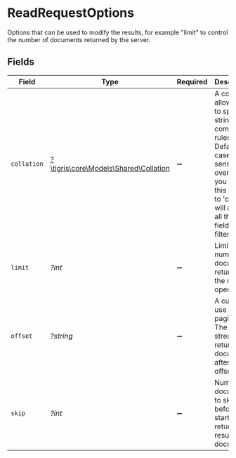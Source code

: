 # ReadRequestOptions

Options that can be used to modify the results, for example "limit" to control the number of documents returned by the server.


## Fields

| Field                                                                                                                                                                                       | Type                                                                                                                                                                                        | Required                                                                                                                                                                                    | Description                                                                                                                                                                                 |
| ------------------------------------------------------------------------------------------------------------------------------------------------------------------------------------------- | ------------------------------------------------------------------------------------------------------------------------------------------------------------------------------------------- | ------------------------------------------------------------------------------------------------------------------------------------------------------------------------------------------- | ------------------------------------------------------------------------------------------------------------------------------------------------------------------------------------------- |
| `collation`                                                                                                                                                                                 | [?\tigris\core\Models\Shared\Collation](../../Models/Shared/Collation.md)                                                                                                                   | :heavy_minus_sign:                                                                                                                                                                          | A collation allows you to specify string comparison rules. Default is case-sensitive, to override it you can set this option to 'ci' that will apply to all the text fields in the filters. |
| `limit`                                                                                                                                                                                     | *?int*                                                                                                                                                                                      | :heavy_minus_sign:                                                                                                                                                                          | Limit the number of documents returned by the read operation.                                                                                                                               |
| `offset`                                                                                                                                                                                    | *?string*                                                                                                                                                                                   | :heavy_minus_sign:                                                                                                                                                                          | A cursor for use in pagination. The next streams will return documents after this offset.                                                                                                   |
| `skip`                                                                                                                                                                                      | *?int*                                                                                                                                                                                      | :heavy_minus_sign:                                                                                                                                                                          | Number of documents to skip before starting to return resulting documents.                                                                                                                  |